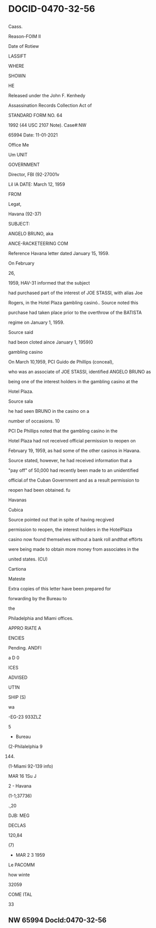 # DOCID-0470-32-56

##
Caass.

Reason-FOIM II

Date of Rotiew

LASSIFT

WHERE

SHOWN

HE

Released under the John F. Kenhedy

Assassination Records Collection Act of

STANDARD FORM NO. 64

1992 (44 USC 2107 Note). Case#:NW

65994 Date: 11-01-2021

Office Me

Um UNIT

GOVERNMENT

Director, FBI (92-27001v

Lil IA DATE: March 12, 1959

FROM

Legat,

Havana (92-37)

SUBJECT:

ANGELO BRUNO, aka

ANCE-RACKETEERING COM

Reference Havana letter dated January 15, 1959.

On February

26,

1959, HAV-31 informed that the subject

had purchased part of the interest of JOE STASSI, with alias Joe

Rogers, in the Hotel Plaza gambling casinó.. Source noted this

purchase had taken place prior to the overthrow of the BATISTA

regime on January 1, 1959.

Source said

had beon cloted aince January 1, 1959(0

gambling casino

On March 10,1959, PCI Guido de Phillips (conceal),

who was an associate of JOE STASSI, identified ANGELO BRUNO as

being one of the interest holders in the gambling casino at the

Hotel Plaza.

Source sala

he had seen BRUNO in the casino on a

number of occasions. 10

PCI De Phillips noted that the gambling casino in the

Hotel Plaza had not received official permission to reopen on

February 19, 1959, as had some of the other casinos in Havana.

Source stated, however, he had received information that a

"pay off" of 50,000 had recently been made to an unidentified

official.of the Cuban Government and as a result permission to

reopen had been obtained. fu

Havanas

Cubica

Source pointed out that in spite of having recgived

permission to reopen, the interest holders in the HotelPlaza

casino now found themselves without a bank roll andthat efförts

were being made to obtain more money from associates in the

united states. (CU)

Cartiona

Mateste

Extra copies of this letter have been prepared for

forwarding by the Bureau to

the

Philadelphia and Miami offices.

APPRO RIATE A

ENCIES

Pending. ANDFI

a D 0

ICES

ADVISED

UT1N

SHIP (S)

wa

-EG-23 933ZLZ

5

- Bureau

(2-Philalelphia 9

144)

(1-Miami 92-139 info)

MAR 16 1Su J

2 - Havana

(1-1;37736)

.,20

DJB: MEG

DECLAS

120,84

(7)

* MAR 2 3 1959

Le PACOMM

how winte

32059

COME ITAL

33

NW 65994 Docld:0470-32-56
---

